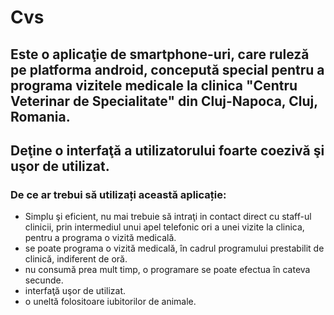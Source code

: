 # Cvs 

## Este o aplicaţie de smartphone-uri, care ruleză pe platforma android, concepută special pentru a programa vizitele medicale la clinica "Centru Veterinar de Specialitate" din Cluj-Napoca, Cluj, Romania. 

## Deţine o interfaţă a utilizatorului foarte coezivă şi uşor de utilizat.

###  De ce ar trebui să utilizați această aplicație:
  - Simplu şi eficient, nu mai trebuie să intraţi in contact direct cu staff-ul clinicii, prin intermediul unui apel telefonic ori a unei vizite la clinica, pentru a programa o vizită medicală.
  - se poate programa o vizită medicală, în cadrul programului prestabilit de clinică, indiferent de oră.
  - nu consumă prea mult timp, o programare se poate efectua în cateva secunde.
  - interfaţă uşor de utilizat.
  - o uneltă folositoare iubitorilor de animale.
  
